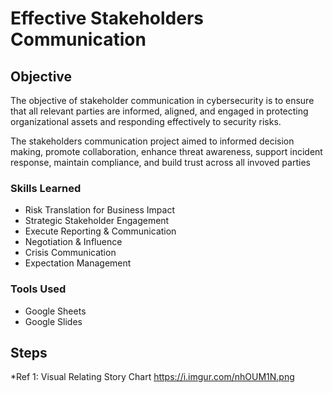 # Effective Stakeholders Communication
## Objective
The objective of stakeholder communication in cybersecurity is to ensure that all relevant parties are informed, aligned, and engaged in protecting organizational assets and responding effectively to security risks. 

The stakeholders communication project aimed to informed decision making, promote collaboration, enhance threat awareness, support incident response, maintain compliance, and build trust across all invoved parties

### Skills Learned

- Risk Translation for Business Impact
- Strategic Stakeholder Engagement
- Execute Reporting & Communication
- Negotiation & Influence
- Crisis Communication
- Expectation Management

### Tools Used

- Google Sheets
- Google Slides
  
## Steps
*Ref 1: Visual Relating Story Chart 
https://i.imgur.com/nhOUM1N.png
